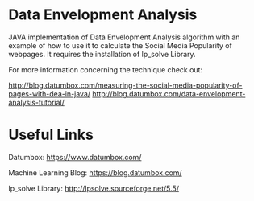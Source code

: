 Data Envelopment Analysis
=========================

JAVA implementation of Data Envelopment Analysis algorithm with an example of how to use it to calculate the Social Media Popularity of webpages. It requires the installation of lp_solve Library.

For more information concerning the technique check out:

http://blog.datumbox.com/measuring-the-social-media-popularity-of-pages-with-dea-in-java/
http://blog.datumbox.com/data-envelopment-analysis-tutorial/

Useful Links
============

Datumbox: https://www.datumbox.com/

Machine Learning Blog: https://blog.datumbox.com/

lp_solve Library: http://lpsolve.sourceforge.net/5.5/